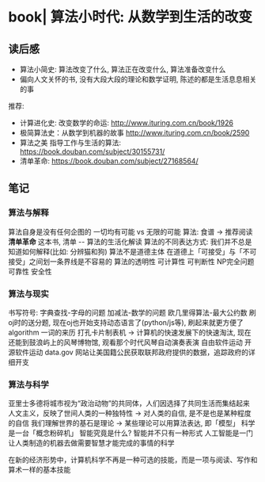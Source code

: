 # book| 算法小时代: 从数学到生活的改变

## 读后感

- 算法小简史: 算法改变了什么, 算法正在改变什么, 算法准备改变什么
- 偏向人文关怀的书, 没有大段大段的理论和数学证明, 陈述的都是生活息息相关的事

推荐:

- 计算进化史: 改变数学的命运: <http://www.ituring.com.cn/book/1926>
- 极简算法史：从数学到机器的故事 <http://www.ituring.com.cn/book/2590>
- 算法之美 指导工作与生活的算法: <https://book.douban.com/subject/30155731/>
- 清单革命: <https://book.douban.com/subject/27168564/>

## 笔记

### 算法与解释

算法自身是没有任何企图的
一切均有可能 vs 无限的可能
算法: 食谱 -> 推荐阅读 **清单革命** 这本书, 清单 -- 算法的生活化解读
算法的不同表达方式: 我们并不总是知道如何解释(比如: 分辨猫和狗)
算法不是道德主体 在道德上「可接受」与「不可接受」之间划一条界线是不容易的
算法的透明性
可计算性 可判断性 NP完全问题 可靠性 安全性

### 算法与现实

书写符号: 字典查找-字母的问题 加减法-数学的问题
欧几里得算法-最大公约数 刷oj时的送分题, 现在oj也开始支持动态语言了(python/js等), 刷起来就更方便了
algorithm 一词的来历
打孔卡片制表机 -> 计算机的快速发展下的快速淘汰, 现在还能到鼓浪屿上的风琴博物馆, 观看那个时代风琴自动演奏表演
自由软件运动 开源软件运动
data.gov 网站让美国籍公民获取联邦政府提供的数据，追踪政府的详细开支

### 算法与科学

亚里士多德将城市视为“政治动物”的共同体，人们因选择了共同生活而集结起来
人文主义，反映了世间人类的一种独特性 -> 对人类的自信, 是不是也是某种程度的自信
我们理解世界的基石是理论 -> 某些理论可以用算法表达, 即「模型」
科学是一台「概念粉碎机」
智能究竟是什么? 智能并不只有一种形式
人工智能是一门让人类制造的机器去做需要智慧才能完成的事情的科学

在新的经济形势中，计算机科学不再是一种可选的技能，而是一项与阅读、写作和算术一样的基本技能
